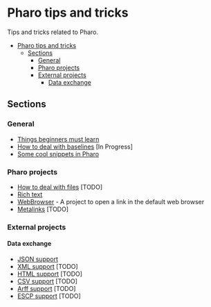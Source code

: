 # Pharo tips and tricks

Tips and tricks related to Pharo.

- [Pharo tips and tricks](#pharo-tips-and-tricks)
  * [Sections](#sections)
    + [General](#general)
    + [Pharo projects](#pharo-projects)
    + [External projects](#external-projects)
      - [Data exchange](#data-exchange)

## Sections

### General

- [Things beginners must learn](MustKnowForBeginners.md)
- [How to deal with baselines](Baselines.md) [In Progress]
- [Some cool snippets in Pharo](CoolSnippets.md)

### Pharo projects

- [How to deal with files](Files.md) [TODO]
- [Rich text](RichText.md)
- [WebBrowser](WebBrowser.md) - A project to open a link in the default web browser
- [Metalinks](Metalinks.md) [TODO]

### External projects
#### Data exchange
- [JSON support](JSON.md)
- [XML support](XML.md) [TODO]
- [HTML support](HTML.md) [TODO]
- [CSV support](CSV.md) [TODO]
- [Arff support](Arff.md) [TODO]
- [ESCP support](ESCP.md) [TODO]
